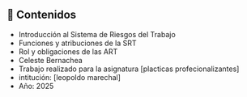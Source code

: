 ## 📌 Contenidos

- Introducción al Sistema de Riesgos del Trabajo
- Funciones y atribuciones de la SRT
- Rol y obligaciones de las ART
- Celeste Bernachea
- Trabajo realizado para la asignatura [placticas profecionalizantes]
- intitución: [leopoldo marechal]
- Año: 2025
